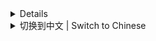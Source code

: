 <details>
- **automation_linux.py:** Automatically monitors the current number of players and sends a welcome message when new players join. Also responsible for cleaning up dropped items in the world every 30 minutes.

- **command.py:** Provides common commands executed via mcrcon for interaction with the game server.

- **一键开服.bat (One-click Start.bat):** Provides a script for quickly starting the game server. Just modify the name of the core file to start using it.

- **Visualization.py:** Manages the game server intuitively through a visual interface, including functions such as adding players to the whitelist, banning players, and kicking players. This module reads the current player list file for easy selection of players to manage.

- **main_automation.py:** Implements the same functionality as automation_linux.py but automatically opens a visual interface for easier management when enabled.

- **quickly_command.py:** Provides automation-generated player lists from the server for remote command input, similar to typing commands in the game.

### Additional Files

- **id.txt:** Contains IDs of common items. When executing the command to give items, command.py automatically opens this file to provide a list of items.

# Instructions for Use

- Use automation_linux.py or main_automation.py to monitor server status and automatically perform cleaning tasks.

- Use command.py to execute common commands on the game server.

- Use Visualization.py for visual management, which offers more intuitive and convenient operations.

- Use One-click Start.bat to quickly start the game server.

- Use quickly_command.py for remote command input without logging into the game or terminal.

- Detailed errors will be stored in the log folder.

# Overview of Features

## MCRcon Server Automation Management Tool (Python Scripts)

- **main_automation.py:**
  - Sends welcome messages to new players.
  - Cleans up ground items at regular intervals.
  - Monitors player joins and exits.
  - Automatically opens the Minecraft server management tool GUI.

**Note:** If you do not want to automatically start the GUI program, please use automation_linux.py or automation_win.py files.

## Minecraft Server Management Tool GUI (Python Program)

- **Visualization.py:**
  - Provides a visual interface.
  - Functions include:
    - Switching game modes.
    - Teleporting players.
    - Giving items to players.
    - Killing players.
    - Banning and unbanning players.
    - Setting weather and time.
    - Setting difficulty and game rules.
    - Managing whitelist, operators, and ban list.

**Note:** If you do not need a visual interface, please use command.py file.

## Minecraft Server Management Command Line Tool (Python Program)

- **command.py:**
  - Switching game modes.
  - Teleporting players.
  - Giving items to players.
  - Killing players.
  - Banning and unbanning players.
  - Kicking players.
  - Setting weather and time.
  - Setting difficulty and game rules.
  - Managing whitelist, operators, and ban list.

## Minecraft Server One-click Start Script (Windows Batch Script)

- **One-click Start.bat:**
  - Starts the Minecraft server with one click.
  - Automatically allocates memory.
  - Allows selection of Java version.
  - Allows selection of core files; just modify the name of the core file to start using it.

## Minecraft MCRCON Quick Commands (Python Program)

- **quickly_command.py:**
  - Provides player lists generated by the server automation management tool.
  - Inputs commands in a dialogue box (similar to typing "/op" command in the game).

### Dependency Installation

Before running any tool, make sure the following dependencies are installed:
```bash
pip install mcrcon toml
```
# Notes

## Configuration Files

- Before using the tools, make sure the corresponding configuration files are configured with the relevant information of the Minecraft server.

## Running the Tools

- **MCRcon Server Management Tool:**
  - Run automation_win.py or automation_linux.py to start the MCRcon server automation management tool.
  - To automatically start the server management tool GUI, use the main_automation.py file.

- **Minecraft Server Management Tool GUI:**
  - Run Visualization.py to start the GUI program.

- **Minecraft Server Management Command Line Tool:**
  - Run command.py to start the command line program.

- **Minecraft Server One-click Start Script:**
  - Double-click One-click Start.bat to start the Minecraft server.

- **Minecraft MCRCON Quick Commands (Python Program):**
  - Run quickly_command.py to start the command line program.

## Performing Actions

Follow the prompts on the corresponding tool's interface or command line to input the necessary information to execute actions.

## Configuring MCRcon

- Before using it, make sure mcrcon is enabled in the world properties of the Minecraft server. If you are using the Paper version or another server version, ensure that mcrcon is enabled in the world properties as well as in the default settings of the Paper version. If you are using another core, find the corresponding setting in the developer documentation of that core and enable it.

## Changing Paths

- If you did not download the entire project, be sure to change the paths before using. Pay special attention that the player selection in the visual program is based on the player list generated by the automation program.

## Bug Reporting and Issue Feedback

- If there are bugs in the program or if you have any questions, please contact the administrator promptly. I am happy to help you resolve issues.

## Contacting the Administrator

- If you have any questions or suggestions, feel free to contact the administrator at any time. I am willing to provide support and listen to your opinions.

---

As a first-year student, I have limited energy. If you are willing to help, your participation is very welcome.

</details>

<details>
<summary>切换到中文 | Switch to Chinese</summary>
# 模块介绍

- **automation_linux.py：** 用于自动监控当前玩家数量，并在新玩家进入时发送欢迎信息。同时，负责每隔 30 分钟清理一次世界掉落物。
  
- **command.py：** 提供通过 mcrcon 执行的常见命令，用于与游戏服务器进行交互。
  
- **一键开服.bat：** 提供一键开启游戏服务器的脚本，只需修改核心文件的名称即可开始使用。
  
- **Visualization.py：** 通过可视化界面直观地管理游戏服务器，包括添加白名单、封禁玩家、踢出玩家等功能。该模块读取当前玩家列表文件，方便选择要管理的玩家。
  
- **main_automation.py：** 实现与 automation_linux.py 相同功能，但启用时会自动打开可视化界面，提供更便捷的管理方式。

- **quickly_command.py：** 提供自动化由服务器自动化管理工具生成的玩家列表，在对话框内输入指令(如你在游戏内输入op指令一样)

### 附加文件

- **id.txt：** 包含常见物品的 ID，当执行给予物品的命令时，command.py 会自动打开此文件提供物品列表。

# 使用说明

- 使用 automation_linux.py 或 main_automation.py 监控服务器状态和自动执行清理任务。
  
- 使用 command.py 执行游戏服务器的常见命令。
  
- 使用 Visualization.py 进行可视化管理，操作更直观、便捷。

- 使用一键开服.bat 快速启动游戏服务器。

- 使用 quickly_command.py 远程输入指令，无须登入游戏和终端

- log文件夹下会存储错误详细

# 功能概览

## MCRcon 服务器自动化管理工具 (Python 脚本)

- **main_automation.py：**
  - 发送欢迎消息给新玩家
  - 定时清理地面物品
  - 监控玩家的加入和退出
  - 同时打开 Minecraft 服务器管理工具 GUI

**注意：** 若您不想自动启动 GUI 程序，请使用 automation_linux.py 或 automation_win.py 文件。

## Minecraft 服务器管理工具 GUI (Python 程序)

- **Visualization.py：**
  - 提供可视化界面
  - 功能包括：
    - 切换游戏模式
    - 传送玩家
    - 给予玩家物品
    - 杀死玩家
    - 封禁和解封玩家
    - 设置天气和时间
    - 设置难度和游戏规则
    - 管理白名单、操作员和封禁名单

**注意：** 若您不需要可视化界面，请使用 command.py 文件。

## Minecraft 服务器管理命令行工具 (Python 程序)

- **command.py：**
  - 切换游戏模式
  - 传送玩家
  - 给予玩家物品
  - 杀死玩家
  - 封禁和解封玩家
  - 踢出玩家
  - 设置天气和时间
  - 设置难度和游戏规则
  - 管理白名单、操作员和封禁名单

## Minecraft 服务器一键启动脚本 (Windows 批处理脚本)

- **一键开服.bat：**
  - 一键启动 Minecraft 服务器
  - 自动分配内存
  - 可选择 Java 版本
  - 可选择核心文件，只需修改核心文件的名称即可开始使用

## Minecraft MCRCON 快速指令 (Python 程序)
- **quickly_command.py：**
  - 提供由服务器自动化管理工具生成的玩家列表
  - 在对话框内输入指令(如你在游戏内输入op指令一样)
### 安装依赖

在运行任何工具之前，请确保已安装以下依赖：
```bash
pip install mcrcon toml
```
# 注意事项

## 配置文件

- 在使用工具之前，请确保已配置好对应的配置文件，包含了 Minecraft 服务器的相关信息。

## 运行工具

- **MCRcon 服务器管理工具：**
  - 运行 automation_win.py 或 automation_linux.py 文件启动 MCRcon 服务器自动化管理工具。
  - 若要自动启动服务器管理工具 GUI，请使用 main_automation.py 文件。

- **Minecraft 服务器管理工具 GUI：**
  - 运行 Visualization.py 文件启动 GUI 程序。

- **Minecraft 服务器管理命令行工具：**
  - 运行 command.py 文件启动命令行程序。

- **Minecraft 服务器一键启动脚本：**
  - 双击运行 一键开服.bat 文件即可启动 Minecraft 服务器。

- **Minecraft MCRCON 快速指令 (Python 程序)：**
  - 运行 quickly_command.py 文件启动命令行程序
## 执行操作

根据对应工具的界面或命令行提示，输入相应的信息来执行操作。

## 配置 mcrcon

- 在使用之前，请确保在 Minecraft 服务器的世界属性中打开了 mcrcon。如果您使用了 Paper 端或其他服务器端，请确保在世界属性中打开了 mcrcon 的同时也在 Paper 端的默认设置中打开。如果您使用的是其他核心，请在该核心的开发者文档中找到对应的设置，并进行开启。

## 路径更改

- 若您并非下载了整个项目，请在使用前更改路径。特别注意，可视化程序的玩家选择是基于自动化程序生成的玩家列表。

## Bug 报告和问题反馈

- 如果程序存在 bug 或您有任何问题，请及时联系管理员。我乐意帮助您解决问题。

## 欢迎联系管理员

- 如果您有任何问题或建议，欢迎随时联系管理员。我愿意提供支持并听取您的意见。

---

因为本人作为大一学生，精力有限，如果您愿意提供帮助，非常欢迎您的加入。
</details>
</details>

